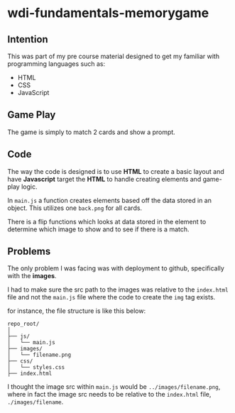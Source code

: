 # wdi-fundamentals-memorygame

## Intention

This was part of my pre course material designed to get my familiar with programming languages such as:

- HTML
- CSS
- JavaScript

## Game Play

The game is simply to match 2 cards and show a prompt.

## Code

The way the code is designed is to use **HTML** to create a basic layout and have **Javascript** target the **HTML** to handle creating elements and game-play logic.

In `main.js` a function creates elements based off the data stored in an object. This utilizes one `back.png` for all cards.

There is a flip functions which looks at data stored in the element to determine which image to show and to see if there is a match.

## Problems

The only problem I was facing was with deployment to github, specifically with the **images**.

I had to make sure the src path to the images was relative to the `index.html` file and not the `main.js` file where the code to create the `img` tag exists.

for instance, the file structure is like this below:

```
repo_root/
│
├── js/
│   └── main.js
├── images/
│   └── filename.png
├── css/
│   └── styles.css
├── index.html

```

I thought the image src within `main.js` would be `../images/filename.png`, where in fact the image src needs to be relative to the `index.html` file, `./images/filename`.
